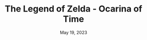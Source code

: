 ---
layout: n64
title: "The Legend of Zelda - Ocarina of Time"
categories:
 - approved
 - n64
 - universal
 - safe
tags:
- zelda
- OoT
series:
- zelda
date: May 19, 2023
permalink: /games/tloz-oot/play/details
publisher: Nintendo
gid: tloz-oot
edition: us
---